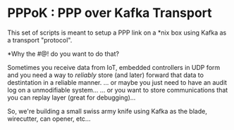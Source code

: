 # PPPoK : PPP over Kafka Transport

This set of scripts is meant to setup a PPP link on a *nix box using Kafka as a transport "protocol".

*Why the #@! do you want to do that?

Sometimes you receive data from IoT, embedded controllers in UDP form and you need a way to *reliably* store (and later) forward that data to destintation in a reliable manner.
... or maybe you just need to have an audit log on a unmodifiable system...
... or you want to store communications that you can replay layer (great for debugging)...

So, we're building a small swiss army knife using Kafka as the blade, wirecutter, can opener, etc...
